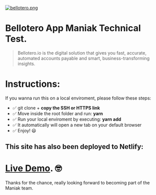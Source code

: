 [![bellotero.png](https://i.postimg.cc/Gh1RkSzD/bellotero.png)](https://postimg.cc/jCvBTcpq)

# Bellotero App Maniak Technical Test.

> Bellotero.io is the digital solution that gives you fast, accurate, automated accounts  payable and smart, business-transforming insights.


# Instructions:

If you wanna run this on a local enviroment, please follow these steps:

*  ✅ git clone + **copy the SSH or HTTPS link**
*  ✅ Move inside the root folder and run: **yarn**
*  ✅ Run your local enviroment by executing: **yarn add**
*  ✅ It automatically will open a new tab on your default browser
*  ✅ Enjoy! 😃


## This site has also been deployed to Netlify:

# [Live Demo](https://bellotero-app.netlify.com). 🤓

Thanks for the chance, really looking forward to becoming part of the Maniak team.